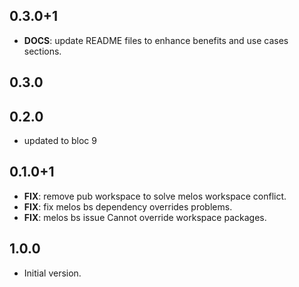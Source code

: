 ## 0.3.0+1

 - **DOCS**: update README files to enhance benefits and use cases sections.

## 0.3.0

## 0.2.0

 - updated to bloc 9

## 0.1.0+1

 - **FIX**: remove pub workspace to solve melos workspace conflict.
 - **FIX**: fix melos bs dependency overrides problems.
 - **FIX**: melos bs issue Cannot override workspace packages.

## 1.0.0

- Initial version.
